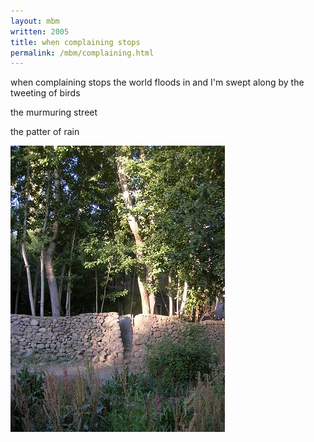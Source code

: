 ```yaml
---
layout: mbm
written: 2005
title: when complaining stops
permalink: /mbm/complaining.html
---
```


<div class="poem">
when complaining stops  
the world floods in  
and I'm swept along  
by the tweeting of birds  
 
the murmuring street
 
the patter of rain
</div>

!["Leh, Ladakh"](/assets/images/pilg1/walltree.jpg "Leh, Ladakh")

